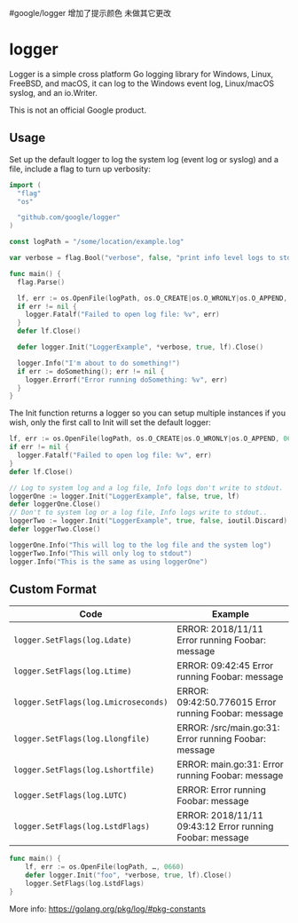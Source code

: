 #google/logger  增加了提示颜色  未做其它更改

# logger #
Logger is a simple cross platform Go logging library for Windows, Linux, FreeBSD, and
macOS, it can log to the Windows event log, Linux/macOS syslog, and an io.Writer.

This is not an official Google product.

## Usage ##

Set up the default logger to log the system log (event log or syslog) and a
file, include a flag to turn up verbosity:

```go
import (
  "flag"
  "os"

  "github.com/google/logger"
)

const logPath = "/some/location/example.log"

var verbose = flag.Bool("verbose", false, "print info level logs to stdout")

func main() {
  flag.Parse()

  lf, err := os.OpenFile(logPath, os.O_CREATE|os.O_WRONLY|os.O_APPEND, 0660)
  if err != nil {
    logger.Fatalf("Failed to open log file: %v", err)
  }
  defer lf.Close()

  defer logger.Init("LoggerExample", *verbose, true, lf).Close()

  logger.Info("I'm about to do something!")
  if err := doSomething(); err != nil {
    logger.Errorf("Error running doSomething: %v", err)
  }
}
```

The Init function returns a logger so you can setup multiple instances if you
wish, only the first call to Init will set the default logger:

```go
lf, err := os.OpenFile(logPath, os.O_CREATE|os.O_WRONLY|os.O_APPEND, 0660)
if err != nil {
  logger.Fatalf("Failed to open log file: %v", err)
}
defer lf.Close()

// Log to system log and a log file, Info logs don't write to stdout.
loggerOne := logger.Init("LoggerExample", false, true, lf)
defer loggerOne.Close()
// Don't to system log or a log file, Info logs write to stdout..
loggerTwo := logger.Init("LoggerExample", true, false, ioutil.Discard)
defer loggerTwo.Close()

loggerOne.Info("This will log to the log file and the system log")
loggerTwo.Info("This will only log to stdout")
logger.Info("This is the same as using loggerOne")

```

## Custom Format ##

| Code                                 | Example                                                  |
|--------------------------------------|----------------------------------------------------------|
| `logger.SetFlags(log.Ldate)`         | ERROR: 2018/11/11 Error running Foobar: message          |
| `logger.SetFlags(log.Ltime)`         | ERROR: 09:42:45 Error running Foobar: message            |
| `logger.SetFlags(log.Lmicroseconds)` | ERROR: 09:42:50.776015 Error running Foobar: message     |
| `logger.SetFlags(log.Llongfile)`     | ERROR: /src/main.go:31: Error running Foobar: message    |
| `logger.SetFlags(log.Lshortfile)`    | ERROR: main.go:31: Error running Foobar: message         |
| `logger.SetFlags(log.LUTC)`          | ERROR: Error running Foobar: message                     |
| `logger.SetFlags(log.LstdFlags)`     | ERROR: 2018/11/11 09:43:12 Error running Foobar: message |

```go
func main() {
    lf, err := os.OpenFile(logPath, …, 0660)
    defer logger.Init("foo", *verbose, true, lf).Close()
    logger.SetFlags(log.LstdFlags)
}
```

More info: https://golang.org/pkg/log/#pkg-constants
